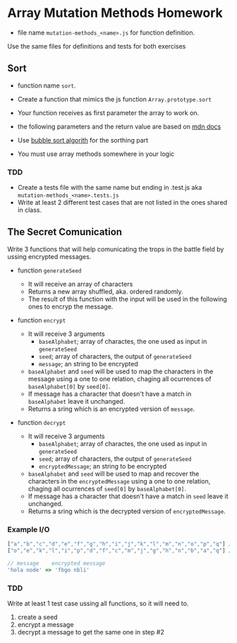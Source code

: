 # Array Mutation Methods Homework

* file name `mutation-methods_<name>.js` for function definition.

Use the same files for definitions and tests for both exercises

## Sort
* function name `sort`.

* Create a function that mimics the js function `Array.prototype.sort`
* Your function receives as first parameter the array to work on.
* the following parameters and the return value are based on [mdn docs](https://developer.mozilla.org/en-US/docs/Web/JavaScript/Reference/Global_Objects/Array/sort)
* Use [bubble sort algorith](https://lmgtfy.com/?q=ordenamiento+burbuja) for the sorthing part
* You must use array methods somewhere in your logic


### TDD

* Create a tests file with the same name but ending in .test.js aka `mutation-methods_<name>.tests.js`
* Write at least 2 different test cases that are not listed in the ones shared in class.

## The Secret Comunication

Write 3 functions that will help comunicating the trops in the battle field by ussing encrypted messages.

* function `generateSeed`
  * It will receive an array of characters
  * Returns a new array shuffled, aka. ordered randomly.
  * The result of this function with the input will be used in the following ones to encryp the message.
* function `encrypt`
  * It will receive 3 arguments
    * `baseAlphabet`; array of charactes, the one used as input in `generateSeed`
    * `seed`; array of characters, the output of `generateSeed`
    * `message`; an string to be encrypted
  * `baseAlphabet` and `seed` will be used to map the characters in the message using a one to one relation, chaging all ocurrences of `baseAlphabet[0]` by `seed[0]`.
  * If message has a character that doesn't have a match in `baseAlphabet` leave it unchanged.
  * Returns a sring which is an encrypted version of `message`.

* function `decrypt`
  * It will receive 3 arguments
    * `baseAlphabet`; array of charactes, the one used as input in `generateSeed`
    * `seed`; array of characters, the output of `generateSeed`
    * `encryptedMessage`; an string to be encrypted
  * `baseAlphabet` and `seed` will be used to map and recover the characters in the `encryptedMessage` using a one to one relation, chaging all ocurrences of `seed[0]` by `baseAlphabet[0]`.
  * If message has a character that doesn't have a match in `seed` leave it unchanged.
  * Returns a sring which is the decrypted version of `encryptedMessage`.

### Example I/O
```js
["a","b","c","d","e","f","g","h","i","j","k","l","m","n","o","p","q"] // base alphabet
["o","e","k","l","i","p","d","f","c","m","j","g","h","n","b","a","q"] // seed

// message    encrypted message
'hola node' => 'fbgo nbli'
```

### TDD

Write at least 1 test case ussing all functions, so it will need to.
1) create a seed
2) encrypt a message
3) decrypt a message to get the same one in step #2


